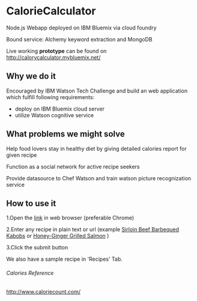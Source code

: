# CalorieCalculator
Node.js Webapp deployed on IBM Bluemix via cloud foundry

Bound service: Alchemy keyword extraction  and MongoDB 

Live working **prototype** can be found on <http://calorycalculator.mybluemix.net/>


## Why we do it ##
Encouraged by IBM Watson Tech Challenge and build an web application which fulfill following requirements:
- deploy on IBM Bluemix cloud server
- utilize Watson cognitive service 

## What problems we might solve ##
Help food lovers stay in healthy diet by giving detailed calories report for given recipe

Function as a social network for active recipe seekers

Provide datasource to Chef Watson and train watson picture recognization service

## How to use it ##
1.Open the [link](http://calorycalculator.mybluemix.net/) in web browser (preferable Chrome)

2.Enter any recipe in plain text or url (example [Sirloin Beef Barbequed Kabobs](http://www.foodnetwork.ca/bbq/recipe/surf-n-turf-kabobs/7565/) or [Honey-Ginger Grilled Salmon](http://allrecipes.com/Recipe/Honey-Ginger-Grilled-Salmon-2/Detail.aspx?evt19=1&referringHubId=2834) )

3.Click the submit button

We also have a sample recipe in 'Recipes' Tab.


###### Calories Reference #######

http://www.caloriecount.com/
